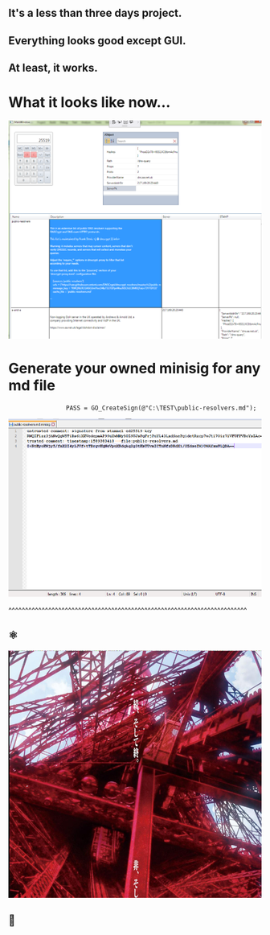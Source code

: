 ## It's a less than three days project.
## Everything looks good except GUI.
## At least, it works.

# What it looks like now...
![Show](https://github.com/AZ-X/MEDIA/blob/master/PNG/WPF.PNG?raw=true)

# Generate your owned minisig for any md file
                    PASS = GO_CreateSign(@"C:\TEST\public-resolvers.md");
![Show](https://github.com/AZ-X/MEDIA/blob/master/PNG/minisig.PNG?raw=true)


^^^^^^^^^^^^^^^^^^^^^^^^^^^^^^^^^^^^^^^^^^^^^^^^^^^^^^^^^^^^^^^^^^^^^^^^
## ⚛️

![Show](https://github.com/AZ-X/MEDIA/blob/master/PNG/0706_1.png?raw=true)

## 🗼
